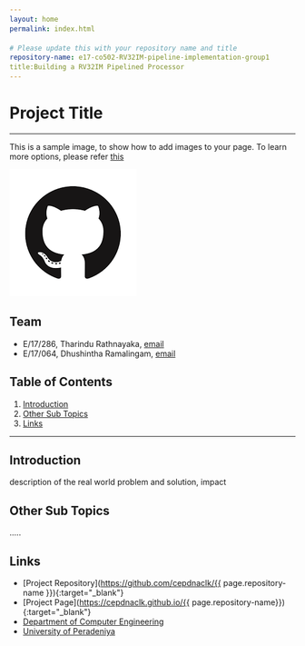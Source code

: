 ```yaml
---
layout: home
permalink: index.html

# Please update this with your repository name and title
repository-name: e17-co502-RV32IM-pipeline-implementation-group1
title:Building a RV32IM Pipelined Processor
---
```


[comment]: # "This is the standard layout for the project, but you can clean this and use your own template"

# Project Title

---

This is a sample image, to show how to add images to your page. To learn more options, please refer [this](https://projects.ce.pdn.ac.lk/docs/faq/how-to-add-an-image/)

![Sample Image](./images/sample.png)


## Team
-  E/17/286, Tharindu Rathnayaka, [email](mailto:e17286@eng.pdn.ac.lk)
-  E/17/064, Dhushintha Ramalingam, [email](mailto:e17064@eng.pdn.ac.lk)

## Table of Contents
1. [Introduction](#introduction)
2. [Other Sub Topics](#other-sub-topics)
3. [Links](#links)

---

## Introduction

 description of the real world problem and solution, impact

## Other Sub Topics

.....

## Links

- [Project Repository](https://github.com/cepdnaclk/{{ page.repository-name }}){:target="_blank"}
- [Project Page](https://cepdnaclk.github.io/{{ page.repository-name}}){:target="_blank"}
- [Department of Computer Engineering](http://www.ce.pdn.ac.lk/)
- [University of Peradeniya](https://eng.pdn.ac.lk/)


[//]: # (Please refer this to learn more about Markdown syntax)
[//]: # (https://github.com/adam-p/markdown-here/wiki/Markdown-Cheatsheet)
